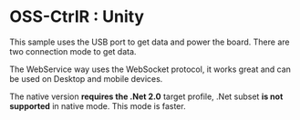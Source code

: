# OSS-CtrlR : Unity

This sample uses the USB port to get data and power the board. There are two connection mode to get data.

The WebService way uses the WebSocket protocol, it works great and can be used on Desktop and mobile devices.

The native version **requires the .Net 2.0** target profile, .Net subset **is not supported** in native mode. This mode is faster.